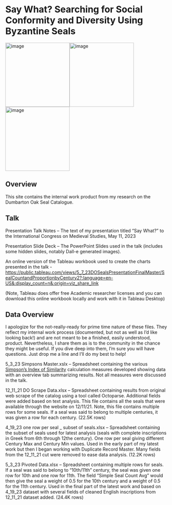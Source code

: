 # Say What?  Searching for Social Conformity and Diversity Using Byzantine Seals

<img width="200" alt="image" src="https://user-images.githubusercontent.com/28079401/236700529-0d5bf2b9-c53e-474c-ae3c-a2a05f24f6ba.png"><img width="200" alt="image" src="https://user-images.githubusercontent.com/28079401/236700739-411f1117-9c87-4d05-97ef-7e01565f782f.png"><img width="200" alt="image" src="https://user-images.githubusercontent.com/28079401/236700589-c5691c78-8372-4dd9-84d7-621ff58f297c.png">


## Overview

This site contains the internal work product from my research on the Dumbarton Oak Seal Catalogue.

## Talk

Presentation Talk Notes – The text of my presentation titled “Say What?” to the International Congress on Medieval Studies, May 11, 2023

Presentation Slide Deck – The PowerPoint Slides used in the talk (includes some hidden slides, notably Dall-e generated images).

An online version of the Tableau workbook used to create the charts presented in the talk - https://public.tableau.com/views/5_7_23DOSealsPresentationFinalMaster/SealCountandProportionbyCentury2?:language=en-US&:display_count=n&:origin=viz_share_link

(Note, Tableau does offer free Academic researcher licenses and you can download this online workbook locally and work with it in Tableau Desktop)


## Data Overview
I apologize for the not-really-ready for prime time nature of these files.  They reflect my internal work process (documented, but not as well as I’d like looking back!) and are not meant to be a finished, easily understood, product.  Nevertheless, I share them as is to the community in the chance they might be useful.  If you dive deep into them, I’m sure you will have questions.  Just drop me a line and I’ll do my best to help!

5_3_23 Simpsons Master.xslx – Spreadsheet containing the various [Simpson’s Index of Similarity](http://www.countrysideinfo.co.uk/simpsons.htm) calculation measures developed showing data with an overview tab summarizing results.  Not all measures were discussed in the talk.

12_11_21 DO Scrape Data.xlsx – Spreadsheet containing results from original web scrape of the catalog using a tool called Octoparse.  Additional fields were added based on text analysis.  This file contains all the seals that were available through the website on 12/11/21.  Note, this file contains multiple rows for some seals.  If a seal was said to belong to multiple centuries, it was given a row for each century.  (22.5K rows)

4_19_23 one row per seal _ subset of seals.xlsx – Spreadsheet containing the subset of seals used for latest analysis (seals with complete inscriptions in Greek from 6th through 12the century).  One row per seal giving different Century Max and Century Min values.  Used in the early part of my latest work but then I began working with Duplicate Record Master.  Many fields from the 12_11_21 cut were removed to ease data analysis. (12.2K rows)

5_3_23 Pivoted Data.xlsx – Spreadsheet containing multiple rows for seals. If a seal was said to belong to “10th/11th” century, the seal was given one row for 10th and one row for 11th.  The field “Simple Seal Count Avg” would then give the seal a weight of 0.5 for the 10th century and a weight of 0.5 for the 11th century.  Used in the final part of the latest work and based on 4_19_23 dataset with several fields of cleaned English inscriptions from 12_11_21 dataset added.  (24.4K rows)


